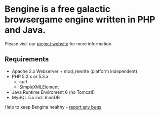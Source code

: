 Bengine is a free galactic browsergame engine written in PHP and Java.
======================================================================

Please visit our [project website](http://bengine.de/) for more information.

Requirements
------------

* Apache 2.x Webserver + mod_rewrite (platform independent)
* PHP 5.2.x or 5.3.x
	* curl
	* SimpleXMLElement
* Java Runtime Enviroment 6 (no Tomcat!)
* MySQL 5.x incl. InnoDB

Help to keep Bengine healthy - [report any bugs](http://bugs.bengine.de/).
